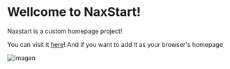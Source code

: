 <h1>Wellcome to NaxStart!</h1>
Naxstart is a custom homepage project!

You can visit it [here](https://lexizzi.github.io/NaxStart/homepage.html)! And if you want to add it as your browser's homepage


![imagen](https://github.com/LexizzI/NaxStart/assets/148376303/7bc3797d-ae6a-4a50-b78e-f7fb8c37f5b7)
